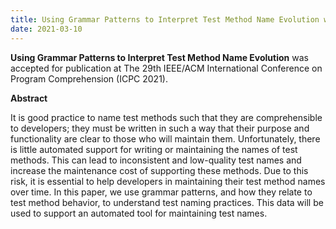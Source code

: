 ```yaml
---
title: Using Grammar Patterns to Interpret Test Method Name Evolution was accepted for publication at ICPC 2021!
date: 2021-03-10
---
```


**Using Grammar Patterns to Interpret Test Method Name Evolution** was accepted for publication at The 29th IEEE/ACM International Conference on Program Comprehension (ICPC 2021).

<!--more-->
**Abstract**

It is good practice to name test methods such that they are comprehensible to developers; they must be written in such a way that their purpose and functionality are clear to those who will maintain them. Unfortunately, there is little automated support for writing or maintaining the names of test methods. This can lead to inconsistent and low-quality test names and increase the maintenance cost of supporting these methods. Due to this risk, it is essential to help developers in maintaining their test method names over time. In this paper, we use grammar patterns, and how they relate to test method behavior, to understand test naming practices. This data will be used to support an automated tool for maintaining test names. 
